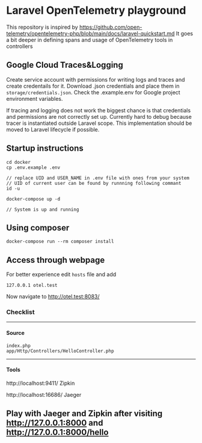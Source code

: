# Laravel OpenTelemetry playground
This repository is inspired by https://github.com/open-telemetry/opentelemetry-php/blob/main/docs/laravel-quickstart.md 
It goes a bit deeper in defining spans and usage of OpenTelemetry tools in controllers

## Google Cloud Traces&Logging
Create service account with permissions for writing logs and traces and create credentails for it. Download .json credentials
and place them in `storage/credentials.json`. Check the .example.env for Google project environment variables.

If tracing and logging does not work the biggest chance is that credentials and permissions are not correctly set up.
Currently hard to debug because tracer is instantiated outside Laravel scope. This implementation should be moved to 
Laravel lifecycle if possible.

## Startup instructions

```shell
cd docker
cp .env.example .env

// replace UID and USER_NAME in .env file with ones from your system
// UID of current user can be found by runnning following commant
id -u 

docker-compose up -d

// System is up and running
```

## Using composer

```shell
docker-compose run --rm composer install
```

## Access through webpage
For better experience edit `hosts` file and add
```shell
127.0.0.1 otel.test
```
Now navigate to http://otel.test:8083/

### Checklist

----------
#### Source
```shell
index.php
app/Http/Controllers/HelloController.php
```
----------

#### Tools
http://localhost:9411/ Zipkin

http://localhost:16686/ Jaeger

Play with Jaeger and Zipkin after visiting http://127.0.0.1:8000 and http://127.0.0.1:8000/hello
----------
